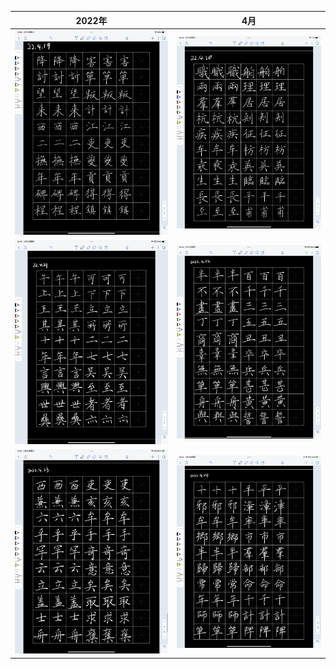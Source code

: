 2022年           |  4月
:-------------------------:|:-------------------------:
<img src="/assets/20220419_100913000_iOS.png" width="600">  | <img src="/assets/20220420_162920000_iOS.png" width="600">
<img src="/assets/20220421_181517000_iOS.png" width="600">  | <img src="/assets/20220422_140542000_iOS.png" width="600">
<img src="/assets/20220423_171546000_iOS.png" width="600">  | <img src="/assets/20220424_062057000_iOS.png" width="600">
